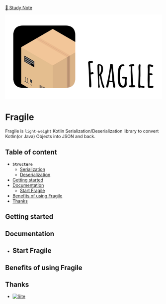 [:book: Study Note](/docs/Note.md)

![logo](./docs/icon/Fragile.png)

# Fragile

Fragile is `light-weight` Kotlin Serialization/Deserialization library 
to convert Kotlin(or Java) Objects into JSON and back.

## Table of content

- **`Structure`**
  - [Serialization](/docs/Serialization.md)
  - [Deserialization](/docs/Deserialization.md)
- [Getting started](#getting-started)
- [Documentation](#documentation)
    - [Start Fragile](#start-fragile)
- [Benefits of using Fragile](#benefits)
- [Thanks](#thanks)

## <a id="getting-started"> Getting started

## <a id="documentation"> Documentation

* ## <a id="start-fragile"> Start Fragile

## <a id="benefits"> Benefits of using Fragile

## <a id="thanks"> Thanks
* [![Site](https://img.shields.io/badge/jkid-github-lightgrey)](https://github.com/yole/jkid)
